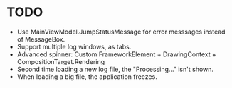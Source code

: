 # TODO
* Use MainViewModel.JumpStatusMessage for error messsages instead of MessageBox.
* Support multiple log windows, as tabs.
* Advanced spinner: Custom FrameworkElement + DrawingContext + CompositionTarget.Rendering
* Second time loading a new log file, the "Processing..." isn't shown.
* When loading a big file, the application freezes.